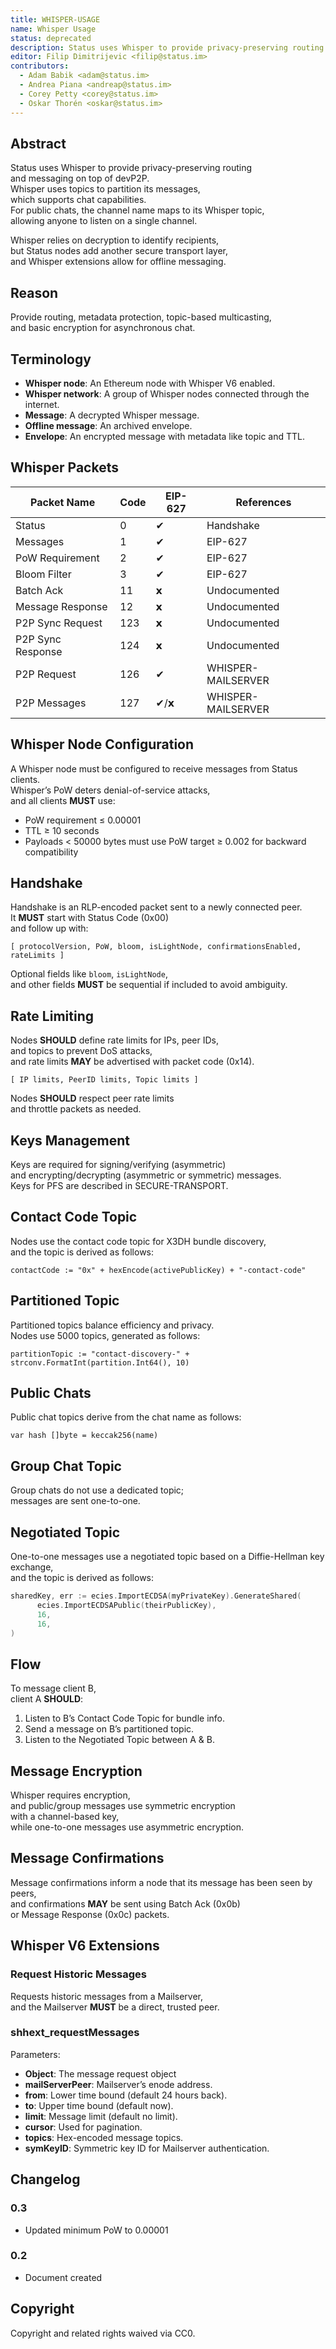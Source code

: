 ```yaml
---
title: WHISPER-USAGE
name: Whisper Usage
status: deprecated
description: Status uses Whisper to provide privacy-preserving routing and messaging on top of devP2P.
editor: Filip Dimitrijevic <filip@status.im>
contributors:
  - Adam Babik <adam@status.im>
  - Andrea Piana <andreap@status.im>
  - Corey Petty <corey@status.im>
  - Oskar Thorén <oskar@status.im>
---
```


## Abstract

Status uses Whisper to provide privacy-preserving routing  
and messaging on top of devP2P.  
Whisper uses topics to partition its messages,  
which supports chat capabilities.  
For public chats, the channel name maps to its Whisper topic,  
allowing anyone to listen on a single channel.

Whisper relies on decryption to identify recipients,  
but Status nodes add another secure transport layer,  
and Whisper extensions allow for offline messaging.

## Reason

Provide routing, metadata protection, topic-based multicasting,  
and basic encryption for asynchronous chat.

## Terminology

- **Whisper node**: An Ethereum node with Whisper V6 enabled.
- **Whisper network**: A group of Whisper nodes connected through the internet.
- **Message**: A decrypted Whisper message.
- **Offline message**: An archived envelope.
- **Envelope**: An encrypted message with metadata like topic and TTL.

## Whisper Packets

| Packet Name         | Code | EIP-627 | References         |
|---------------------|------|---------|--------------------|
| Status              | 0    | ✔       | Handshake         |
| Messages            | 1    | ✔       | EIP-627           |
| PoW Requirement     | 2    | ✔       | EIP-627           |
| Bloom Filter        | 3    | ✔       | EIP-627           |
| Batch Ack           | 11   | 𝘅       | Undocumented      |
| Message Response    | 12   | 𝘅       | Undocumented      |
| P2P Sync Request    | 123  | 𝘅       | Undocumented      |
| P2P Sync Response   | 124  | 𝘅       | Undocumented      |
| P2P Request         | 126  | ✔       | WHISPER-MAILSERVER |
| P2P Messages        | 127  | ✔/𝘅     | WHISPER-MAILSERVER |

## Whisper Node Configuration

A Whisper node must be configured to receive messages from Status clients.  
Whisper’s PoW deters denial-of-service attacks,  
and all clients **MUST** use:

- PoW requirement ≤ 0.00001
- TTL ≥ 10 seconds
- Payloads < 50000 bytes must use PoW target ≥ 0.002 for backward compatibility

## Handshake

Handshake is an RLP-encoded packet sent to a newly connected peer.  
It **MUST** start with Status Code (0x00)  
and follow up with:

```plaintext
[ protocolVersion, PoW, bloom, isLightNode, confirmationsEnabled, rateLimits ]
```

Optional fields like `bloom`, `isLightNode`,  
and other fields **MUST** be sequential if included to avoid ambiguity.

## Rate Limiting

Nodes **SHOULD** define rate limits for IPs, peer IDs,  
and topics to prevent DoS attacks,  
and rate limits **MAY** be advertised with packet code (0x14).

```plaintext
[ IP limits, PeerID limits, Topic limits ]
```

Nodes **SHOULD** respect peer rate limits  
and throttle packets as needed.

## Keys Management

Keys are required for signing/verifying (asymmetric)  
and encrypting/decrypting (asymmetric or symmetric) messages.  
Keys for PFS are described in SECURE-TRANSPORT.

## Contact Code Topic

Nodes use the contact code topic for X3DH bundle discovery,  
and the topic is derived as follows:

```plaintext
contactCode := "0x" + hexEncode(activePublicKey) + "-contact-code"
```

## Partitioned Topic

Partitioned topics balance efficiency and privacy.  
Nodes use 5000 topics, generated as follows:

```plaintext
partitionTopic := "contact-discovery-" + strconv.FormatInt(partition.Int64(), 10)
```

## Public Chats

Public chat topics derive from the chat name as follows:

```plaintext
var hash []byte = keccak256(name)
```

## Group Chat Topic

Group chats do not use a dedicated topic;  
messages are sent one-to-one.

## Negotiated Topic

One-to-one messages use a negotiated topic based on a Diffie-Hellman key  
exchange,  
and the topic is derived as follows:

```go
sharedKey, err := ecies.ImportECDSA(myPrivateKey).GenerateShared(
      ecies.ImportECDSAPublic(theirPublicKey),
      16,
      16,
)
```

## Flow

To message client B,  
client A **SHOULD**:

1. Listen to B’s Contact Code Topic for bundle info.
2. Send a message on B’s partitioned topic.
3. Listen to the Negotiated Topic between A & B.

## Message Encryption

Whisper requires encryption,  
and public/group messages use symmetric encryption  
with a channel-based key,  
while one-to-one messages use asymmetric encryption.

## Message Confirmations

Message confirmations inform a node that its message has been seen by peers,  
and confirmations **MAY** be sent using Batch Ack (0x0b)  
or Message Response (0x0c) packets.

## Whisper V6 Extensions

### Request Historic Messages

Requests historic messages from a Mailserver,  
and the Mailserver **MUST** be a direct, trusted peer.

### shhext_requestMessages

Parameters:

- **Object**: The message request object
- **mailServerPeer**: Mailserver’s enode address.
- **from**: Lower time bound (default 24 hours back).
- **to**: Upper time bound (default now).
- **limit**: Message limit (default no limit).
- **cursor**: Used for pagination.
- **topics**: Hex-encoded message topics.
- **symKeyID**: Symmetric key ID for Mailserver authentication.

## Changelog

### 0.3

- Updated minimum PoW to 0.00001

### 0.2

- Document created

## Copyright

Copyright and related rights waived via CC0.
